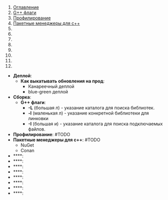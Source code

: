 1. [Оглавление](README.md)
1. [G++ флаги](#1)
1. [Профилирование](#2)
1. [Пакетные менеджеры для с++](#3)
1. [](#4)
1. [](#5)
1. [](#6)
1. [](#7)
1. [](#8)
1. [](#9)
1. [](#10)
1. [](#11)

* **Деплой**: <a name="4"></a>
    * **Как выкатывать обновления на прод**: <a name="6"></a>
        * Канареечный деплой
        * blue-green деплой
* **Сборка**: <a name="4"></a>
    * **G++ флаги**: <a name="1"></a>
        * **-L** (большая л) - указание каталога для поиска библиотек.
        * **-l** (маленькая л) - указание конкретной библиотеки для линковки
        * **-I** (большая и) - указание каталога для поиска подключаемых файлов.
* **Профилирование**: <a name="2"></a> #TODO
* **Пакетные менеджеры для с++**: <a name="3"></a> #TODO
    * NuGet 
    * Conan
* ****: <a name="4"></a>
* ****: <a name="5"></a>
* ****: <a name="6"></a>
* ****: <a name="7"></a>
* ****: <a name="8"></a>
* ****: <a name="9"></a>
* ****: <a name="10"></a>
* ****: <a name="11"></a>